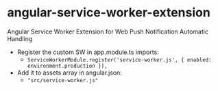 # angular-service-worker-extension
Angular Service Worker Extension for Web Push Notification Automatic Handling

- Register the custom SW in app.module.ts imports:
  - `ServiceWorkerModule.register('service-worker.js', { enabled: environment.production }),`
- Add it to assets array in angular.json:
  - `"src/service-worker.js"`
